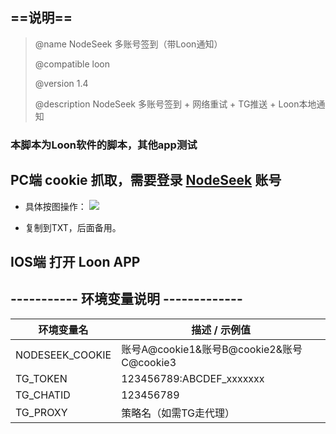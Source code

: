## ==说明==
>    @name         NodeSeek 多账号签到（带Loon通知） 
>
>    @compatible   loon
>
>    @version      1.4
>
>    @description  NodeSeek 多账号签到 + 网络重试 + TG推送 + Loon本地通知

### 本脚本为Loon软件的脚本，其他app测试

## PC端 cookie 抓取，需要登录 [NodeSeek](https://www.nodeseek.com/) 账号
- 具体按图操作：
![](https://tc.889269.xyz/1753172830433_image_2025-07-22_16-27-06.png)

- 复制到TXT，后面备用。

## IOS端 打开 Loon APP


## ----------- 环境变量说明 -------------
| 环境变量名        | 描述 / 示例值                                 |
|------------------|----------------------------------------------|
| NODESEEK_COOKIE  | 账号A@cookie1&账号B@cookie2&账号C@cookie3     |
| TG_TOKEN         | 123456789:ABCDEF_xxxxxxx                      |
| TG_CHATID        | 123456789                                     |
| TG_PROXY         | 策略名（如需TG走代理）                        |

